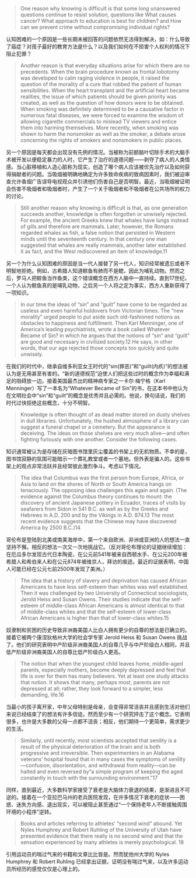 > One reason why knowing is difficult is that some long unanswered questions continue to resist solution, questions like What causes cancer? What approach to education is best for children? and How can we prevent crime without compromising individual rights?

认知困难的一个原因是一些长期未被回答的问题依然无法得到解决，如：什么导致了癌症？对孩子最好的教育方法是什么？以及我们如何在不损害个人权利的情况下阻止犯罪？

> Another reason is that everyday situations arise for which there are no precedents. When the brain procedure known as frontal lobotomy was developed to calm raging violence in people, it raised the question of the morality of a cure that robbed the patient of human sensibilities. When the heart transplant and the artificial heart became realities, the issue of which patients should be given priority was created, as well as the question of how donors were to be obtained. When smoking was definitely determined to be a causative factor in numerous fatal diseases, we were forced to examine the wisdom of allowing cigarette commercials to mislead TV viewers and entice them into harming themselves. More recently, when smoking was shown to harm the nonsmoker as well as the smoker, a debate arose concerning the rights of smokers and nonsmokers in public places.

另一个原因是每天都会出现没有先例的情况。当被称为前额脑叶切除手术的大脑手术被开发以便稳定暴力的人时，它产生了治疗的道德问题——剥夺了病人的人类情感。当心脏移植和人造心脏称为现实，创造了哪个病人应该被优先治疗以及如何获得捐献者的问题。当吸烟被明确地确定为许多致命疾病的致病因素时，我们被迫审查允许香烟广告误导电视观众并引诱他们伤害自己是否明智。最近，当吸烟被证明会伤害不吸烟者和吸烟者时，产生了一个关于吸烟者和不吸烟者在公共场所的权力的讨论。

> Still another reason why knowing is difficult is that, as one generation succeeds another, knowledge is often forgotten or unwisely rejected. For example, the ancient Greeks knew that whales have lungs instead of gills and therefore are mammals. Later, however, the Romans regarded whales as fish, a false notion that persisted in Western minds until the seventeenth century. In that century one man suggested that whales are really mammals, another later established it as fact, and the West rediscovered an item of knowledge.11

另一个为什么认知困难的原因是当一代人接替了另一代人，知识经常被遗忘或者不明智地拒绝。例如，古希腊人知道鲸鱼有肺而不是鳃，因此为哺乳动物。然而之后，罗马人把鲸鱼当作鱼类，这个错误概念在西方人脑中一直持续。直到17世纪，一个人认为鲸鱼真的是哺乳动物，之后另一个人将之定为事实，西方人重新获得了一项知识。

> In our time the ideas of “sin” and “guilt” have come to be regarded as useless and even harmful holdovers from Victorian times. The “new morality” urged people to put aside such old-fashioned notions as obstacles to happiness and fulfillment. Then Karl Menninger, one of America’s leading psychiatrists, wrote a book called Whatever Became of Sin? in which he argues that the notions of “sin” and “guilt” are good and necessary in civilized society.12 He says, in other words, that our age rejected those concepts too quickly and quite unwisely.

在我们的时代中，继承自维多利亚女王时代的“sin\(罪恶\)”和“guilt\(内疚\)”的想法被认为是无用甚至有害的。“新的道德规范”迫使人们把这些过时的概念作为幸福和满足的阻碍放一边。接着美国最杰出的精神病专家之一卡尔·梅宁格（Karl Menninger）写了一本名为“Whatever Became of Sin”的书，在这本书中他认为在文明社会中“sin”和“guilt”的概念是优秀并且必需的。他说，换句话说，我们的时代过快拒绝这些概念，十分不明智。

> Knowledge is often thought of as dead matter stored on dusty shelves in dull libraries. Unfortunately, the hushed atmosphere of a library can suggest a funeral chapel or a cemetery. But the appearance is deceiving. The ideas on those shelves are very much alive—and often fighting furiously with one another. Consider the following cases.

知识通常被认为是存储在灰暗图书馆里灰尘覆盖的书架上的无机物质。不幸的是，图书馆寂静的氛围可能暗示一个葬礼教堂或者一个墓地。但外表是骗人的。这些书架上的观点非常活跃并且经常彼此激烈争斗。考虑以下情况。

> The idea that Columbus was the first person from Europe, Africa, or Asia to land on the shores of North or South America hangs on tenaciously. The opposing idea challenges this again and again. \(The evidence against the Columbus theory continues to mount: the discovery of ancient Japanese pottery in Ecuador, traces of visits by seafarers from Sidon in 541 B.C. as well as by the Greeks and Hebrews in A.D. 200 and by the Vikings in A.D. 874.13 The most recent evidence suggests that the Chinese may have discovered America by 2500 B.C.\)14

哥伦布是登陆到北美或南美海岸中，第一个来自欧洲、非洲或亚洲的人的想法一直坚持不懈。相反的想法一次又一次地挑战它。（反对哥伦布理论的证据继续增加：在厄瓜多尔发现古代日本陶瓷，在公元前541年被来自西顿水手、在公元200年被希腊人和希伯来人和在公元874年被维京人，拜访的痕迹。最近的证据表明，中国人可能已经在公元七前2500年发现了美洲。）

> The idea that a history of slavery and deprivation has caused African Americans to have less self-esteem than whites was well established. Then it was challenged by two University of Connecticut sociologists, Jerold Heiss and Susan Owens. Their studies indicate that the self-esteem of middle-class African Americans is almost identical to that of middle-class whites and that the self-esteem of lower-class African Americans is higher than that of lower-class whites.15

奴隶制和贫困的历史导致非洲裔美国人比白人拥有更少的自尊的想法是已确立的。接着它被两个康涅狄格州大学的社会学专家 Jerold Heiss 和 Susan Owens 挑战了。他们的研究表明中产阶级非洲裔美国人的自尊几乎与中产阶级白人相同，并且低产阶级非洲裔美国人的自尊比低产阶级白人更高。

> The notion that when the youngest child leaves home, middle-aged parents, especially mothers, become deeply depressed and feel that life is over for them has many believers. Yet at least one study attacks that notion. It shows that many, perhaps most, parents are not depressed at all; rather, they look forward to a simpler, less demanding, life.16

当最小的孩子离开家，中年父母特别是母亲，会变得非常沮丧并且感到生活对他们来说已经结束了的想法有许多信徒。然而至少有一个研究抨击了这个概念。它表明很多，也许是大多数的父母一点都不沮丧；相反，他们期待一个更简单，需求更少的生活。

> Similarly, until recently, most scientists accepted that senility is a result of the physical deterioration of the brain and is both progressive and irreversible. Then experimenters in an Alabama veterans’ hospital found that in many cases the symptoms of senility—confusion, disorientation, and withdrawal from reality—can be halted and even reversed by“a simple program of keeping the aged constantly in touch with the surrounding environment.”17

同样，直到最近，大多数科学家接受了衰老是大脑体力衰退的结果，是渐进且不可逆的。接着在一个亚拉巴马州的老兵医院发现，在许多情况下衰老的症状——困惑、迷失方向感、退出现实，可以被阻止甚至通过“一个保持老年人不断接触周围环境的小程序”逆转。

> Books and articles referring to athletes’ “second wind” abound. Yet Nyles Humphrey and Robert Ruhling of the University of Utah have presented evidence that there really is no second wind and that the sensation experienced by many athletes is merely psychological. 18

引用运动员的喘过气来的书籍和文章比比皆是。然而犹他州大学的 Nyles Humphrey 和 Robert Ruhling 已经拿出证据，证明没有喘过气来，以及许多运动员所经历的感觉仅仅是心理上的。

